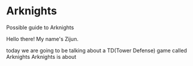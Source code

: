 # Arknights
Possible guide to Arknights

Hello there! My name's Zijun.

today we are going to be talking about a TD(Tower Defense) game called Arknights
Arknights is about
